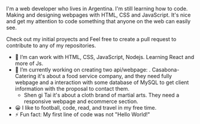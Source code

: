 
I'm a web developer who lives in Argentina. I'm still learning how to code. Making and designing webpages with HTML, CSS and JavaScript. It's nice and get my attention to code something that anyone on the web can easily see. 

Check out my initial proyects and Feel free to create a pull request to contribute to any of my repositories.

- 🌱 I’m can work with HTML, CSS, JavaScript, Nodejs. Learning React and more of Js.
- 🔭 I’m currently working on creating two api/webpage:
    . Casabona-Catering it's about a food service company, and they need fully webpage and a interaction with some database of MySQL to get client information with the proposal to contact them.
    - Shen gi Tai it's about a cloth brand of martial arts. They need a responsive webpage and ecommerce section. 
- 😀 I like to football, code, read, and travel in my free time.
- ⚡ Fun fact: My first line of code was not "Hello World!"

